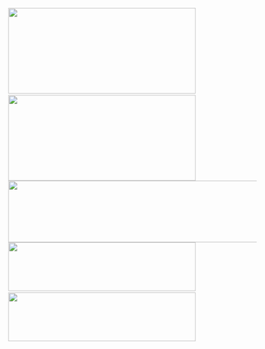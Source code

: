 <image src="1-1.png" width="380" height="174">&nbsp;&nbsp;<image src="2.png" width="380" height="174">
<image src="3.png" width="767" height="125">
<a href="https://drive.google.com/file/d/1H3YUzso-2bsEqRT8Wpj8rLdLqxT4tnaU/view?usp=sharing" target="_blank"><image src="4-1.png" width="380" height="99"></a>&nbsp;&nbsp;<a href="https://www.linkedin.com/in/olexsiy/" target="_blank"><image src="5-1.png" width="380" height="99"></a>


